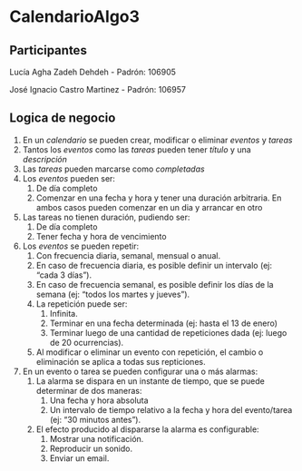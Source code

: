 # CalendarioAlgo3

## Participantes

Lucía Agha Zadeh Dehdeh - Padrón: 106905

José Ignacio Castro Martinez - Padrón: 106957

## Logica de negocio

1. En un *calendario* se pueden crear, modificar o eliminar *eventos* y *tareas*
2. Tantos los *eventos* como las *tareas* pueden tener *título* y una *descripción*
3. Las *tareas* pueden marcarse como *completadas*
4. Los *eventos* pueden ser:
   1. De día completo
   2. Comenzar en una fecha y hora y tener una duración arbitraria. En ambos casos pueden comenzar en un dia y arrancar en otro
5. Las tareas no tienen duración, pudiendo ser:
   1. De día completo
   2. Tener fecha y hora de vencimiento
6. Los *eventos* se pueden repetir:
    1. Con frecuencia diaria, semanal, mensual o anual.
    2. En caso de frecuencia diaria, es posible definir un intervalo (ej: “cada 3 días”).
    3. En caso de frecuencia semanal, es posible definir los días de la semana (ej: “todos los martes y jueves”).
    4. La repetición puede ser:
       1. Infinita. 
       2. Terminar en una fecha determinada (ej: hasta el 13 de enero)
       3. Terminar luego de una cantidad de repeticiones dada (ej: luego de 20 ocurrencias).
    5. Al modificar o eliminar un evento con repetición, el cambio o eliminación se aplica a todas sus repticiones.
7. En un evento o tarea se pueden configurar una o más alarmas:
    1. La alarma se dispara en un instante de tiempo, que se puede determinar de dos maneras:
       1. Una fecha y hora absoluta
       2. Un intervalo de tiempo relativo a la fecha y hora del evento/tarea (ej: “30 minutos antes”).
    2. El efecto producido al dispararse la alarma es configurable: 
        1. Mostrar una notificación.
        2. Reproducir un sonido.
        3. Enviar un email.
